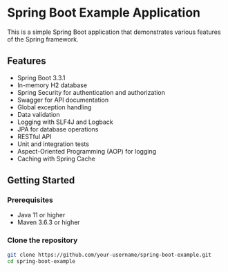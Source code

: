 # Spring Boot Example Application

This is a simple Spring Boot application that demonstrates various features of the Spring framework.

## Features

- Spring Boot 3.3.1
- In-memory H2 database
- Spring Security for authentication and authorization
- Swagger for API documentation
- Global exception handling
- Data validation
- Logging with SLF4J and Logback
- JPA for database operations
- RESTful API
- Unit and integration tests
- Aspect-Oriented Programming (AOP) for logging
- Caching with Spring Cache

## Getting Started

### Prerequisites

- Java 11 or higher
- Maven 3.6.3 or higher

### Clone the repository

```bash
git clone https://github.com/your-username/spring-boot-example.git
cd spring-boot-example
